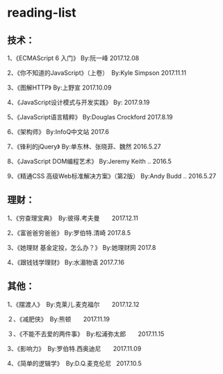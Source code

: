 # reading-list

## 技术：

1、《ECMAScript 6 入门》 By:阮一峰  2017.12.08

2、《你不知道的JavaScript》（上卷）　By:Kyle Simpson  2017.11.11

3、《图解HTTP》 By:上野宣  2017.10.09

4、《JavaScript设计模式与开发实践》 By:  2017.9.19

5、《JavaScript语言精粹》 By:Douglas Crockford  2017.8.19

6、《架构师》 By:InfoQ中文站  2017.6

7、《锋利的jQuery》 By:单东林、张晓菲、魏然   2016.5.27

8、《JavaScript DOM编程艺术》 By:Jeremy Keith ..   2016.5

9、《精通CSS 高级Web标准解决方案》（第2版） By:Andy Budd ..  2016.5.27


## 理财：

1、《穷查理宝典》　By:彼得.考夫曼　　2017.12.11

2、《富爸爸穷爸爸》 By:罗伯特.清崎   2017.8.5

3、《她理财 基金定投，怎么办？》 By:她理财网   2017.8

4、《跟钱钱学理财》 By:水湄物语   2017.7.16


## 其他：

1、《摆渡人》　By:克莱儿.麦克福尔　　2017.12.12

２、《减肥侠》　By:熊顿　　2017.11.19

３、《不能不去爱的两件事》　By:松浦弥太郎　　2017.11.15

3、《影响力》　By:罗伯特.西奥迪尼　　2017.11.09

4、《简单的逻辑学》　By:D.Q.麦克伦尼   2017.10.5


